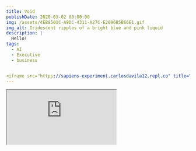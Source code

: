 ```yaml
---
title: Void
publishDate: 2020-03-02 00:00:00
img: /assets/4EB8501C-A9DC-4311-A27C-E2096B5B66E1.gif
img_alt: Iridescent ripples of a bright blue and pink liquid
description: |
  Hello!
tags:
  - AI
  - Executive
  - business


<iframe src="https://sapiens-experiment.carlosdavila12.repl.co" title="Sapiens IA Playground" style={{width: "100%", height: "100vh", border: "none"}}></iframe>
---
```


<iframe src="https://sapiens-experiment.carlosdavila12.repl.co/Books" title="Sapiens IA Playground" style={{width: "100%", height: "100vh", border: "none"}}></iframe>
